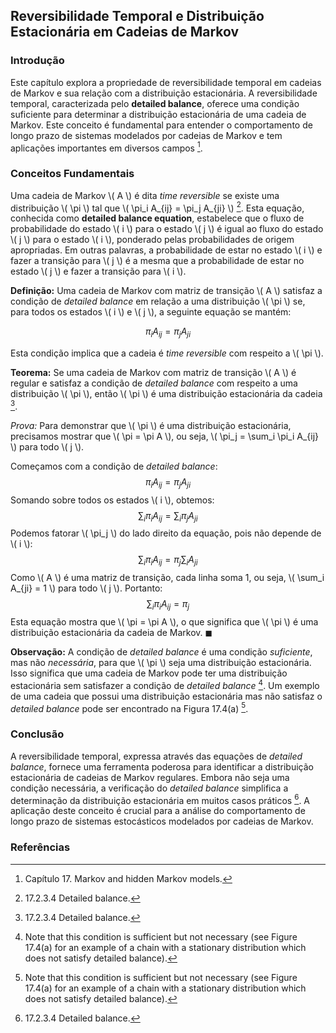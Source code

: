 ## Reversibilidade Temporal e Distribuição Estacionária em Cadeias de Markov

### Introdução
Este capítulo explora a propriedade de reversibilidade temporal em cadeias de Markov e sua relação com a distribuição estacionária. A reversibilidade temporal, caracterizada pelo **detailed balance**, oferece uma condição suficiente para determinar a distribuição estacionária de uma cadeia de Markov. Este conceito é fundamental para entender o comportamento de longo prazo de sistemas modelados por cadeias de Markov e tem aplicações importantes em diversos campos [^596].

### Conceitos Fundamentais

Uma cadeia de Markov \\( A \\) é dita *time reversible* se existe uma distribuição \\( \pi \\) tal que \\( \pi_i A_{ij} = \pi_j A_{ji} \\) [^599]. Esta equação, conhecida como **detailed balance equation**, estabelece que o fluxo de probabilidade do estado \\( i \\) para o estado \\( j \\) é igual ao fluxo do estado \\( j \\) para o estado \\( i \\), ponderado pelas probabilidades de origem apropriadas. Em outras palavras, a probabilidade de estar no estado \\( i \\) e fazer a transição para \\( j \\) é a mesma que a probabilidade de estar no estado \\( j \\) e fazer a transição para \\( i \\).

**Definição:** Uma cadeia de Markov com matriz de transição \\( A \\) satisfaz a condição de *detailed balance* em relação a uma distribuição \\( \pi \\) se, para todos os estados \\( i \\) e \\( j \\), a seguinte equação se mantém:

$$
\pi_i A_{ij} = \pi_j A_{ji}
$$

Esta condição implica que a cadeia é *time reversible* com respeito a \\( \pi \\).

**Teorema:** Se uma cadeia de Markov com matriz de transição \\( A \\) é regular e satisfaz a condição de *detailed balance* com respeito a uma distribuição \\( \pi \\), então \\( \pi \\) é uma distribuição estacionária da cadeia [^599].

*Prova:*
Para demonstrar que \\( \pi \\) é uma distribuição estacionária, precisamos mostrar que \\( \pi = \pi A \\), ou seja, \\( \pi_j = \sum_i \pi_i A_{ij} \\) para todo \\( j \\).

Começamos com a condição de *detailed balance*:
$$
\pi_i A_{ij} = \pi_j A_{ji}
$$
Somando sobre todos os estados \\( i \\), obtemos:
$$
\sum_i \pi_i A_{ij} = \sum_i \pi_j A_{ji}
$$
Podemos fatorar \\( \pi_j \\) do lado direito da equação, pois não depende de \\( i \\):
$$
\sum_i \pi_i A_{ij} = \pi_j \sum_i A_{ji}
$$
Como \\( A \\) é uma matriz de transição, cada linha soma 1, ou seja, \\( \sum_i A_{ji} = 1 \\) para todo \\( j \\). Portanto:
$$
\sum_i \pi_i A_{ij} = \pi_j
$$
Esta equação mostra que \\( \pi = \pi A \\), o que significa que \\( \pi \\) é uma distribuição estacionária da cadeia de Markov. $\blacksquare$

**Observação:** A condição de *detailed balance* é uma condição *suficiente*, mas não *necessária*, para que \\( \pi \\) seja uma distribuição estacionária. Isso significa que uma cadeia de Markov pode ter uma distribuição estacionária sem satisfazer a condição de *detailed balance* [^600]. Um exemplo de uma cadeia que possui uma distribuição estacionária mas não satisfaz o *detailed balance* pode ser encontrado na Figura 17.4(a) [^600].

### Conclusão
A reversibilidade temporal, expressa através das equações de *detailed balance*, fornece uma ferramenta poderosa para identificar a distribuição estacionária de cadeias de Markov regulares. Embora não seja uma condição necessária, a verificação do *detailed balance* simplifica a determinação da distribuição estacionária em muitos casos práticos [^599]. A aplicação deste conceito é crucial para a análise do comportamento de longo prazo de sistemas estocásticos modelados por cadeias de Markov.

### Referências
[^596]: Capítulo 17. Markov and hidden Markov models.
[^599]: 17.2.3.4 Detailed balance.
[^600]: Note that this condition is sufficient but not necessary (see Figure 17.4(a) for an example of a chain with a stationary distribution which does not satisfy detailed balance).
<!-- END -->